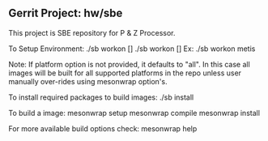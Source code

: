 Gerrit Project: hw/sbe
--------------------------
This project is SBE repository for P & Z Processor.

To Setup Environment:
./sb workon [<platform>]
./sb workon [<p11 metis p11_dft metis_dft odyssey all>]
Ex: ./sb workon metis

Note: If platform option is not provided, it defaults to "all".
      In this case all images will be built for all supported platforms in the
      repo unless user manually over-rides using mesonwrap option's.

To install required packages to build images:
./sb install

To build a image:
mesonwrap setup
mesonwrap compile
mesonwrap install

For more available build options check:
mesonwrap help
